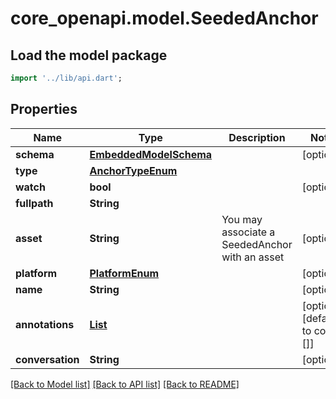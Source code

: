 # core_openapi.model.SeededAnchor

## Load the model package
```dart
import '../lib/api.dart';
```

## Properties
Name | Type | Description | Notes
------------ | ------------- | ------------- | -------------
**schema** | [**EmbeddedModelSchema**](EmbeddedModelSchema.md) |  | [optional] 
**type** | [**AnchorTypeEnum**](AnchorTypeEnum.md) |  | 
**watch** | **bool** |  | [optional] 
**fullpath** | **String** |  | 
**asset** | **String** | You may associate a SeededAnchor with an asset | [optional] 
**platform** | [**PlatformEnum**](PlatformEnum.md) |  | [optional] 
**name** | **String** |  | [optional] 
**annotations** | [**List<SeededAnnotation>**](SeededAnnotation.md) |  | [optional] [default to const []]
**conversation** | **String** |  | [optional] 

[[Back to Model list]](../README.md#documentation-for-models) [[Back to API list]](../README.md#documentation-for-api-endpoints) [[Back to README]](../README.md)


